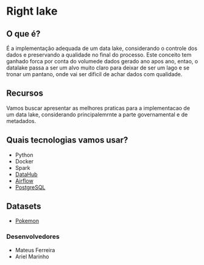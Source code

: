 # Right lake

## O que é?
É a implementação adequada de um data lake, considerando o controle dos dados e preservando a qualidade no final do processo. Este conceito tem ganhado forca por conta do volumede dados gerado ano apos ano, entao, o datalake passa a ser um alvo muito claro para deixar de ser um lago e se tronar um pantano, onde vai ser dificil de achar dados com qualidade.

## Recursos
Vamos buscar apresentar as melhores praticas para a implementacao de um data lake, considerando principalemrnte a parte governamental e de metadados.

## Quais tecnologias vamos usar?
- Python
- Docker
- Spark
- [DataHub](https://docs.datahub.com/docs/docker/)
- [Airflow](https://airflow.apache.org/docs/apache-airflow/stable/howto/docker-compose/index.html)
- [PostgreSQL](https://hub.docker.com/_/postgres)

## Datasets
- [Pokemon](https://www.kaggle.com/datasets/abcsds/pokemon?resource=download)

### Desenvolvedores
- Mateus Ferreira
- Ariel Marinho